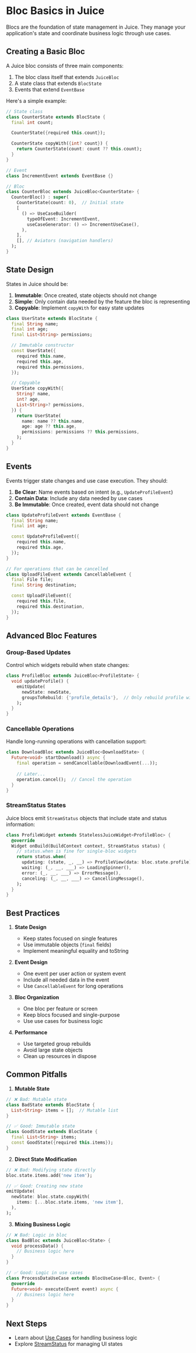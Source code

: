 # Bloc Basics in Juice

Blocs are the foundation of state management in Juice. They manage your application's state and coordinate business logic through use cases.

## Creating a Basic Bloc

A Juice bloc consists of three main components:

1. The bloc class itself that extends `JuiceBloc`
2. A state class that extends `BlocState`
3. Events that extend `EventBase`

Here's a simple example:

```dart
// State class
class CounterState extends BlocState {
  final int count;

  CounterState({required this.count});

  CounterState copyWith({int? count}) {
    return CounterState(count: count ?? this.count);
  }
}

// Event
class IncrementEvent extends EventBase {}

// Bloc
class CounterBloc extends JuiceBloc<CounterState> {
  CounterBloc() : super(
    CounterState(count: 0),  // Initial state
    [
      () => UseCaseBuilder(
        typeOfEvent: IncrementEvent,
        useCaseGenerator: () => IncrementUseCase(),
      ),
    ],
    [], // Aviators (navigation handlers)
  );
}
```

## State Design

States in Juice should be:

1. **Immutable**: Once created, state objects should not change
2. **Simple**: Only contain data needed by the feature the bloc is representing
3. **Copyable**: Implement `copyWith` for easy state updates

```dart
class UserState extends BlocState {
  final String name;
  final int age;
  final List<String> permissions;

  // Immutable constructor
  const UserState({
    required this.name,
    required this.age,
    required this.permissions,
  });

  // Copyable
  UserState copyWith({
    String? name,
    int? age,
    List<String>? permissions,
  }) {
    return UserState(
      name: name ?? this.name,
      age: age ?? this.age,
      permissions: permissions ?? this.permissions,
    );
  }
}
```

## Events

Events trigger state changes and use case execution. They should:

1. **Be Clear**: Name events based on intent (e.g., `UpdateProfileEvent`)
2. **Contain Data**: Include any data needed by use cases
3. **Be Immutable**: Once created, event data should not change

```dart
class UpdateProfileEvent extends EventBase {
  final String name;
  final int age;

  const UpdateProfileEvent({
    required this.name,
    required this.age,
  });
}

// For operations that can be cancelled
class UploadFileEvent extends CancellableEvent {
  final File file;
  final String destination;

  const UploadFileEvent({
    required this.file,
    required this.destination,
  });
}
```

## Advanced Bloc Features

### Group-Based Updates

Control which widgets rebuild when state changes:

```dart
class ProfileBloc extends JuiceBloc<ProfileState> {
  void updateProfile() {
    emitUpdate(
      newState: newState,
      groupsToRebuild: {'profile_details'},  // Only rebuild profile widgets
    );
  }
}
```

### Cancellable Operations

Handle long-running operations with cancellation support:

```dart
class DownloadBloc extends JuiceBloc<DownloadState> {
  Future<void> startDownload() async {
    final operation = sendCancellable(DownloadEvent(...));
    
    // Later...
    operation.cancel();  // Cancel the operation
  }
}
```

### StreamStatus States

Juice blocs emit `StreamStatus` objects that include state and status information:

```dart
class ProfileWidget extends StatelessJuiceWidget<ProfileBloc> {
  @override
  Widget onBuild(BuildContext context, StreamStatus status) {
    // status.when is fine for single-bloc widgets
    return status.when(
      updating: (state, _, __) => ProfileView(data: bloc.state.profile),
      waiting: (_, __, ___) => LoadingSpinner(),
      error: (_, __, ___) => ErrorMessage(),
      canceling: (_, __, ___) => CancellingMessage(),
    );
  }
}
```

## Best Practices

1. **State Design**
   - Keep states focused on single features
   - Use immutable objects (`final` fields)
   - Implement meaningful equality and toString

2. **Event Design**
   - One event per user action or system event
   - Include all needed data in the event
   - Use `CancellableEvent` for long operations

3. **Bloc Organization**
   - One bloc per feature or screen
   - Keep blocs focused and single-purpose
   - Use use cases for business logic

4. **Performance**
   - Use targeted group rebuilds
   - Avoid large state objects
   - Clean up resources in dispose

## Common Pitfalls

1. **Mutable State**
```dart
// ❌ Bad: Mutable state
class BadState extends BlocState {
  List<String> items = [];  // Mutable list
}

// ✅ Good: Immutable state
class GoodState extends BlocState {
  final List<String> items;
  const GoodState({required this.items});
}
```

2. **Direct State Modification**
```dart
// ❌ Bad: Modifying state directly
bloc.state.items.add('new item');

// ✅ Good: Creating new state
emitUpdate(
  newState: bloc.state.copyWith(
    items: [...bloc.state.items, 'new item'],
  ),
);
```

3. **Mixing Business Logic**
```dart
// ❌ Bad: Logic in bloc
class BadBloc extends JuiceBloc<State> {
  void processData() {
    // Business logic here
  }
}

// ✅ Good: Logic in use cases
class ProcessDataUseCase extends BlocUseCase<Bloc, Event> {
  @override
  Future<void> execute(Event event) async {
    // Business logic here
  }
}
```

## Next Steps

- Learn about [Use Cases](use-cases.md) for handling business logic
- Explore [StreamStatus](state-management.md) for managing UI states
